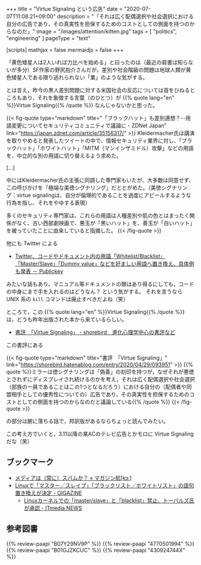 +++
title = "Virtue Signaling という広告"
date =  "2020-07-07T11:08:21+09:00"
description = "「それは広く配偶選択や社会選択における自分の広告であり，その真実性を担保するためのコストとしての側面を持つのからなのだ」"
image = "/images/attention/kitten.jpg"
tags = [ "politics", "engineering" ]
pageType = "text"

[scripts]
  mathjax = false
  mermaidjs = false
+++

「黄色矮星人は2人いれば力比べを始める」と曰ったのは（最近の肩書は知らないが多分）SF作家の野尻抱介さんだが，差別や社会階級の問題は地球人類が黄色矮星人である限り逃れられない「業」のような気がする。

とは言え，昨今の黒人差別問題に対する米国社会の反応については首をひねるところもあり，それを象徴する言葉（のひとつ）が {{% quote lang="en" %}}Virtue Signaling{{% /quote %}} なんじゃないかと思った。

{{< fig-quote type="markdown" title="「ブラックハット」も差別連想？--用語変更についてセキュリティコミュニティで議論に - ZDNet Japan" link="https://japan.zdnet.com/article/35156317/" >}}
Kleidermacher氏は講演を取りやめると発表したツイートの中で、情報セキュリティ業界に対し、「ブラックハット」「ホワイトハット」「MITM（マンインザミドル）攻撃」などの用語を、中立的な別の用語に切り替えるよう求めた。

[...]

中にはKleidermacher氏の主張に同調した専門家もいたが、大多数は同意せず、この呼びかけを「極端な美徳シグナリング」だととがめた。（美徳シグナリング：virtue signalingは、自分が倫理的であることを過度にアピールするような行為を指し、それをやゆする表現）

多くのセキュリティ専門家は、これらの用語は人種差別や肌の色とはまったく関係がなく、古い西部劇映画で、悪玉が「黒いハット」を、善玉が「白いハット」を被っていたことに由来していると指摘した。 
{{< /fig-quote >}}

他にも Twitter による

- [Twitter、コードやドキュメント内の用語「Whitelist/Blacklist」「Master/Slave」「Dummy value」などを好ましい用語へ置き換え、具体例も発表 － Publickey](https://www.publickey1.jp/blog/20/twitterwhitelistblacklistmasterslavedummy_value.html)

みたいな話もあり，マニュアル等ドキュメントの類はあり得るにしても，コードの中身にまで手を入れるのはどうなん？ という気がする。
それを言うなら UNIX 系の `kill` コマンドは廃止すべきだよね（笑）

ところで，この {{% quote lang="en" %}}Virtue Signaling{{% /quote %}} は，どうも昨年出版された本から来ているらしい。

- [書評　「Virtue Signaling」 - shorebird　進化心理学中心の書評など](https://shorebird.hatenablog.com/entry/2020/04/29/093951)

この書評にある

{{< fig-quote type="markdown" title="書評　「Virtue Signaling」" link="https://shorebird.hatenablog.com/entry/2020/04/29/093951" >}}
{{% quote %}}ミラーは徳シグナリングは「偽善」の刻印を持つが，なぜそれが悪徳とされずにディスプレイされ続けるのかを考え，それは広く配偶選択や社会選択（部族の一員であることはこの1つとなるだろう）における自分の（配偶者や同盟相手としての優秀性についての）広告であり，その真実性を担保するためのコストとしての側面を持つのからなのだと議論している{{% /quote %}}
{{< /fig-quote >}}

の部分は腑に落ちる話で，邦訳版があるならちょっと読んでみたい。

この考え方でいくと，3.11以降の某ACのテレビ広告とかモロに Virtue Signaling だな（笑）

## ブックマーク

- [メディアは（常に）スパムか？ «  マガジン航[kɔː]](http://magazine-k.jp/2016/01/25/spam-and-media/)
- [Linuxで「マスター／スレイブ」「ブラックリスト／ホワイトリスト」の語句置き換えが決定 - GIGAZINE](https://gigazine.net/news/20200713-linux-replace-master-slave/)
    - [Linuxカーネルでの「master/slave」と「blacklist」禁止、トーバルズ氏が承認 - ITmedia NEWS](https://www.itmedia.co.jp/news/articles/2007/13/news058.html)

## 参考図書

{{% review-paapi "B07Y29NV9P" %}} <!-- Virtue Signaling (洋書) -->
{{% review-paapi "4770501994" %}} <!-- ちびくろサンボ -->
{{% review-paapi "B01GJZKCUC" %}} <!-- Ebony & Ivory -->
{{% review-paapi "430924744X" %}} <!-- スパム -->
